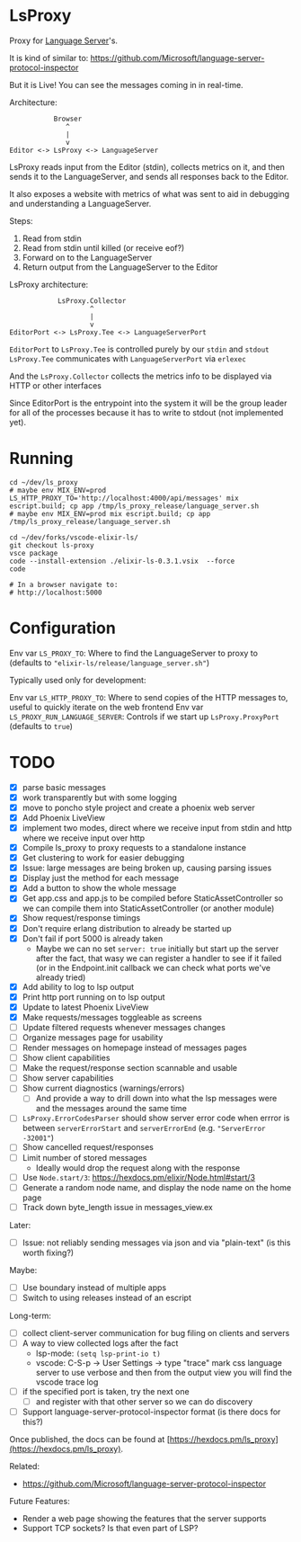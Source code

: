# LsProxy

Proxy for [Language Server](https://microsoft.github.io/language-server-protocol/)'s.

It is kind of similar to:
https://github.com/Microsoft/language-server-protocol-inspector

But it is Live! You can see the messages coming in in real-time.

Architecture:
```
           Browser
              ^
              |
              v
Editor <-> LsProxy <-> LanguageServer
```

LsProxy reads input from the Editor (stdin), collects metrics on it, and then sends it to the LanguageServer, and sends all responses back to the Editor.

It also exposes a website with metrics of what was sent to aid in debugging and understanding a LanguageServer.

Steps:
1) Read from stdin
2) Read from stdin until killed (or receive eof?)
3) Forward on to the LanguageServer
4) Return output from the LanguageServer to the Editor 

LsProxy architecture:
```
            LsProxy.Collector
                    ^
                    |
                    v
EditorPort <-> LsProxy.Tee <-> LanguageServerPort
```

`EditorPort` to `LsProxy.Tee` is controlled purely by our `stdin` and `stdout`
`LsProxy.Tee` communicates with `LanguageServerPort` via `erlexec`

And the `LsProxy.Collector` collects the metrics info to be displayed via HTTP or other interfaces

Since EditorPort is the entrypoint into the system it will be the group leader for all of the processes because it has to write to stdout (not implemented yet).

# Running

```
cd ~/dev/ls_proxy
# maybe env MIX_ENV=prod LS_HTTP_PROXY_TO='http://localhost:4000/api/messages' mix escript.build; cp app /tmp/ls_proxy_release/language_server.sh
# maybe env MIX_ENV=prod mix escript.build; cp app /tmp/ls_proxy_release/language_server.sh

cd ~/dev/forks/vscode-elixir-ls/
git checkout ls-proxy
vsce package
code --install-extension ./elixir-ls-0.3.1.vsix  --force
code

# In a browser navigate to:
# http://localhost:5000
```

# Configuration

Env var `LS_PROXY_TO`: Where to find the LanguageServer to proxy to (defaults to `"elixir-ls/release/language_server.sh"`)

Typically used only for development:

Env var `LS_HTTP_PROXY_TO`: Where to send copies of the HTTP messages to, useful to quickly iterate on the web frontend
Env var `LS_PROXY_RUN_LANGUAGE_SERVER`: Controls if we start up `LsProxy.ProxyPort` (defaults to `true`)

# TODO

- [x] parse basic messages
- [x] work transparently but with some logging
- [x] move to poncho style project and create a phoenix web server
- [x] Add Phoenix LiveView
- [x] implement two modes, direct where we receive input from stdin and http where we receive input over http
- [x] Compile ls_proxy to proxy requests to a standalone instance
- [x] Get clustering to work for easier debugging
- [x] Issue: large messages are being broken up, causing parsing issues
- [x] Display just the method for each message
- [x] Add a button to show the whole message
- [x] Get app.css and app.js to be compiled before StaticAssetController so we can compile them into StaticAssetController (or another module)
- [x] Show request/response timings
- [x] Don't require erlang distribution to already be started up
- [x] Don't fail if port 5000 is already taken
  - Maybe we can no set `server: true` initially but start up the server after the fact, that wasy we can register a handler to see if it failed (or in the Endpoint.init callback we can check what ports we've already tried)
- [x] Add ability to log to lsp output
- [x] Print http port running on to lsp output
- [x] Update to latest Phoenix LiveView
- [x] Make requests/messages toggleable as screens
- [ ] Update filtered requests whenever messages changes
- [ ] Organize messages page for usability
- [ ] Render messages on homepage instead of messages pages
- [ ] Show client capabilities
- [ ] Make the request/response section scannable and usable
- [ ] Show server capabilities
- [ ] Show current diagnostics (warnings/errors)
  - [ ] And provide a way to drill down into what the lsp messages were and the messages around the same time
- [ ] `LsProxy.ErrorCodesParser` should show server error code when errror is between `serverErrorStart` and `serverErrorEnd` (e.g. `"ServerError -32001"`)
- [ ] Show cancelled request/responses
- [ ] Limit number of stored messages
  - Ideally would drop the request along with the response
- [ ] Use `Node.start/3`: https://hexdocs.pm/elixir/Node.html#start/3
- [ ] Generate a random node name, and display the node name on the home page
- [ ] Track down byte_length issue in messages_view.ex

Later:
- [ ] Issue: not reliably sending messages via json and via "plain-text" (is this worth fixing?)

Maybe:
- [ ] Use boundary instead of multiple apps
- [ ] Switch to using releases instead of an escript

Long-term:
- [ ] collect client-server communication for bug filing on clients and servers
- [ ] A way to view collected logs after the fact
  - lsp-mode: `(setq lsp-print-io t)`
  - vscode: C-S-p -> User Settings -> type "trace" mark css language server to use verbose and then from the output view you will find the vscode trace log
- [ ] if the specified port is taken, try the next one
  - [ ] and register with that other server so we can do discovery
- [ ] Support language-server-protocol-inspector format (is there docs for this?)

Once published, the docs can be found at
[https://hexdocs.pm/ls_proxy](https://hexdocs.pm/ls_proxy).

Related:
* https://github.com/Microsoft/language-server-protocol-inspector

Future Features:
* Render a web page showing the features that the server supports
* Support TCP sockets? Is that even part of LSP?
